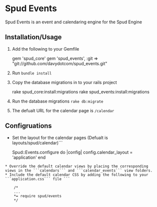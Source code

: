 Spud Events
===========

Spud Events is an event and calendaring engine for the Spud Engine

Installation/Usage
------------------

1. Add the following to your Gemfile

    gem 'spud_core'
    gem 'spud_events', :git => "git://github.com/davydotcom/spud_events.git"

2. Run ```bundle install```
3. Copy the database migrations in to your rails project

    rake spud_core:install:migrations
    rake spud_events:install:migrations

4. Run the database migrations ```rake db:migrate```
5. The defualt URL for the calendar page is ```/calendar```

Configruations
--------------

* Set the layout for the calendar pages (Defualt is layouts/spud/calendar)```
    
    Spud::Events.configure do |config|
      config.calendar_layout = 'application'
    end
```
* Override the default calendar views by placing the corresponding views in the ```calendars``` and ```calendar_events``` view folders.
* Include the default calendar CSS by adding the following to your ```application.css``` file ```

    /*
    ...
    *= require spud/events
    */
```